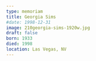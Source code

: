 ```yaml
---
type: memoriam
title: Georgia Sims
#date: 1998-12-31
image: 210georgia-sims-1920w.jpg
draft: false
born: 1933
died: 1998
location: Las Vegas, NV
---
```

